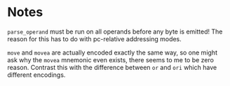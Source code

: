 # Notes

`parse_operand` must be run on all operands before any byte is emitted! The
reason for this has to do with pc-relative addressing modes.

`move` and `movea` are actually encoded exactly the same way, so one might ask why
the `movea` mnemonic even exists, there seems to me to be zero reason.
Contrast this with the difference between `or` and `ori` which have different
encodings.
